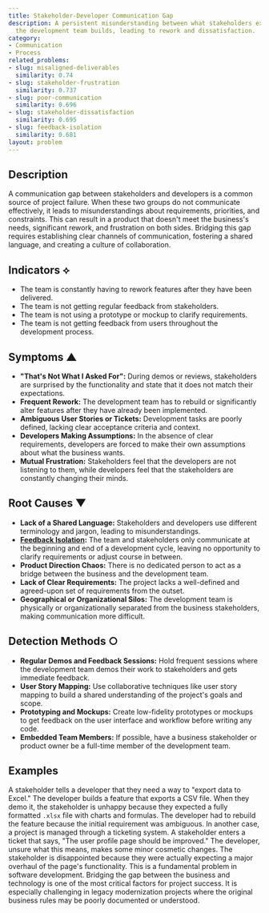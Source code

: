 ```yaml
---
title: Stakeholder-Developer Communication Gap
description: A persistent misunderstanding between what stakeholders expect and what
  the development team builds, leading to rework and dissatisfaction.
category:
- Communication
- Process
related_problems:
- slug: misaligned-deliverables
  similarity: 0.74
- slug: stakeholder-frustration
  similarity: 0.737
- slug: poor-communication
  similarity: 0.696
- slug: stakeholder-dissatisfaction
  similarity: 0.695
- slug: feedback-isolation
  similarity: 0.681
layout: problem
---
```


## Description
A communication gap between stakeholders and developers is a common source of project failure. When these two groups do not communicate effectively, it leads to misunderstandings about requirements, priorities, and constraints. This can result in a product that doesn't meet the business's needs, significant rework, and frustration on both sides. Bridging this gap requires establishing clear channels of communication, fostering a shared language, and creating a culture of collaboration.

## Indicators ⟡
- The team is constantly having to rework features after they have been delivered.
- The team is not getting regular feedback from stakeholders.
- The team is not using a prototype or mockup to clarify requirements.
- The team is not getting feedback from users throughout the development process.

## Symptoms ▲

- **"That's Not What I Asked For":** During demos or reviews, stakeholders are surprised by the functionality and state that it does not match their expectations.
- **Frequent Rework:** The development team has to rebuild or significantly alter features after they have already been implemented.
- **Ambiguous User Stories or Tickets:** Development tasks are poorly defined, lacking clear acceptance criteria and context.
- **Developers Making Assumptions:** In the absence of clear requirements, developers are forced to make their own assumptions about what the business wants.
- **Mutual Frustration:** Stakeholders feel that the developers are not listening to them, while developers feel that the stakeholders are constantly changing their minds.

## Root Causes ▼

- **Lack of a Shared Language:** Stakeholders and developers use different terminology and jargon, leading to misunderstandings.
- **[Feedback Isolation](feedback-isolation.md):** The team and stakeholders only communicate at the beginning and end of a development cycle, leaving no opportunity to clarify requirements or adjust course in between.
- **Product Direction Chaos:** There is no dedicated person to act as a bridge between the business and the development team.
- **Lack of Clear Requirements:** The project lacks a well-defined and agreed-upon set of requirements from the outset.
- **Geographical or Organizational Silos:** The development team is physically or organizationally separated from the business stakeholders, making communication more difficult.

## Detection Methods ○

- **Regular Demos and Feedback Sessions:** Hold frequent sessions where the development team demos their work to stakeholders and gets immediate feedback.
- **User Story Mapping:** Use collaborative techniques like user story mapping to build a shared understanding of the project's goals and scope.
- **Prototyping and Mockups:** Create low-fidelity prototypes or mockups to get feedback on the user interface and workflow before writing any code.
- **Embedded Team Members:** If possible, have a business stakeholder or product owner be a full-time member of the development team.

## Examples
A stakeholder tells a developer that they need a way to "export data to Excel." The developer builds a feature that exports a CSV file. When they demo it, the stakeholder is unhappy because they expected a fully formatted `.xlsx` file with charts and formulas. The developer had to rebuild the feature because the initial requirement was ambiguous. In another case, a project is managed through a ticketing system. A stakeholder enters a ticket that says, "The user profile page should be improved." The developer, unsure what this means, makes some minor cosmetic changes. The stakeholder is disappointed because they were actually expecting a major overhaul of the page's functionality. This is a fundamental problem in software development. Bridging the gap between the business and technology is one of the most critical factors for project success. It is especially challenging in legacy modernization projects where the original business rules may be poorly documented or understood.